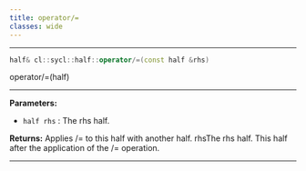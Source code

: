 ```yaml
---
title: operator/=
classes: wide
---
```



---

```cpp
half& cl::sycl::half::operator/=(const half &rhs)
```


operator/=(half) 


---
**Parameters:**

 - `half rhs`
: The rhs half. 

**Returns:** Applies /= to this half with another half. rhsThe rhs half. This half after the application of the /= operation. 

---
